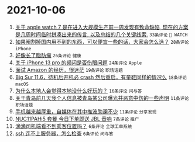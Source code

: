 # 2021-10-06

1. [关于 apple watch 7 是在进入大规模生产前一周发现有致命缺陷, 现在的方案是几周时间临时拼凑出来的传言, 以及总结的几个关键线索.](https://www.v2ex.com/t/806039) `33条评论` ` WATCH`
1. [如果阉割掉国内用不到的东西，可以便宜一些的话，大家会怎么选？](https://www.v2ex.com/t/806052) `28条评论` `iPhone`
1. [好像长了脂肪瘤](https://www.v2ex.com/t/806038) `26条评论` `健康`
1. [关于 iPhone 13 pro 的频闪是否伤眼问题](https://www.v2ex.com/t/806067) `24条评论` `Apple`
1. [面试 Amazon 的经历，很迷茫](https://www.v2ex.com/t/806050) `19条评论` `职场话题`
1. [Big Sur 11.6，待机后开机必 crash 然后重启，有童鞋同样的情况么](https://www.v2ex.com/t/806036) `18条评论` `macOS`
1. [为什么本地人会觉得本地没什么好玩的？](https://www.v2ex.com/t/806053) `16条评论` `问与答`
1. [关于青岛前几天我个人信息被青岛某公司曝光并恶意中伤的一些声明](https://www.v2ex.com/t/806072) `11条评论` `职场话题`
1. [手机越来越厚重，自媒体在其中推波助澜不少](https://www.v2ex.com/t/806058) `11条评论` `分享发现`
1. [NUC11PAHi5 套餐 今日下单即送 JBL 音响](https://www.v2ex.com/t/806060) `7条评论` `推广`
1. [滴滴司机端看不到乘客位置吗？](https://www.v2ex.com/t/806064) `6条评论` `全球工单系统`
1. [ssh 连不上服务器，怎么检查](https://www.v2ex.com/t/806046) `6条评论` `问与答`

